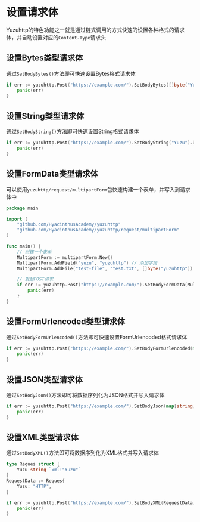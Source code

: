 # 设置请求体
Yuzuhttp的特色功能之一就是通过链式调用的方式快速的设置各种格式的请求体，并自动设置对应的`Content-Type`请求头

## 设置Bytes类型请求体
通过`SetBodyBytes()`方法即可快速设置Bytes格式请求体
```go
if err := yuzuhttp.Post("https://example.com/").SetBodyBytes([]byte("Yuzu")).Do().Error; err != nil {
    panic(err)
}
```

## 设置String类型请求体
通过`SetBodyString()`方法即可快速设置String格式请求体
```go
if err := yuzuhttp.Post("https://example.com/").SetBodyString("Yuzu").Do().Error; err != nil {
    panic(err)
}
```

## 设置FormData类型请求体
可以使用`yuzuhttp/request/multipartForm`包快速构建一个表单，并写入到请求体中
```go
package main

import (
    "github.com/HyacinthusAcademy/yuzuhttp"
    "github.com/HyacinthusAcademy/yuzuhttp/request/multipartForm"
)

func main() {
	// 创建一个表单
	MultipartForm := multipartForm.New()
	MultipartForm.AddField("yuzu", "yuzuhttp") // 添加字段
	MultipartForm.AddFile("test-file", "test.txt", []byte("yuzuhttp"))  // 添加文件

    // 发起POST请求
    if err := yuzuhttp.Post("https://example.com/").SetBodyFormData(MultipartForm).Do().Error; err != nil {
        panic(err)
	}
}
```

## 设置FormUrlencoded类型请求体
通过`SetBodyFormUrlencoded()`方法即可快速设置FormUrlencoded格式请求体
```go
if err := yuzuhttp.Post("https://example.com/").SetBodyFormUrlencoded(map[string]string{"Yuzu": "HTTP"}).Do().Error; err != nil {
    panic(err)
}
```

## 设置JSON类型请求体
通过`SetBodyJson()`方法即可将数据序列化为JSON格式并写入请求体
```go
if err := yuzuhttp.Post("https://example.com/").SetBodyJson(map[string]string{"Yuzu": "HTTP"}).Do().Error; err != nil {
    panic(err)
}
```

## 设置XML类型请求体
通过`SetBodyXML()`方法即可将数据序列化为XML格式并写入请求体
```go
type Reques struct {
    Yuzu string `xml:"Yuzu"`
}
RequestData := Reques{
    Yuzu: "HTTP",
}

if err := yuzuhttp.Post("https://example.com/").SetBodyXML(RequestData).Do().Error; err != nil {
    panic(err)
}
```